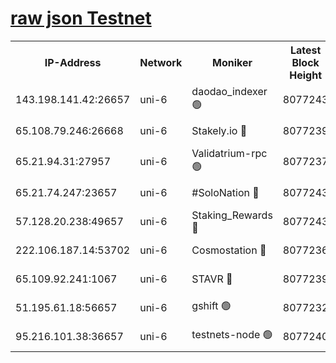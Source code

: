 [raw json Testnet](https://rpc-check.junot.stavr.tech/junot/rpc-junot-result.json)
=


<table><tr><th>IP-Address</th><th>Network</th><th>Moniker</th><th>Latest Block Height</th><th>Earliest Block Height</th><th>Catching Up</th><th>Tx Index</th><th>Voting Power</th><th>Scan Time</th></tr><tr><td>143.198.141.42:26657</td><td>uni-6</td><td>daodao_indexer 🟢</td><td>8077243</td><td>1</td><td>False</td><td>off</td><td>0</td><td>2024-02-17T16:57:57.255530516UTC</td></tr><tr><td>65.108.79.246:26668</td><td>uni-6</td><td>Stakely.io 🔴</td><td>8077239</td><td>1570872</td><td>False</td><td>on</td><td>1846530</td><td>2024-02-17T16:57:45.301259363UTC</td></tr><tr><td>65.21.94.31:27957</td><td>uni-6</td><td>Validatrium-rpc 🟢</td><td>8077237</td><td>2943363</td><td>False</td><td>on</td><td>0</td><td>2024-02-17T16:57:40.354691364UTC</td></tr><tr><td>65.21.74.247:23657</td><td>uni-6</td><td>#SoloNation 🔴</td><td>8077243</td><td>5208001</td><td>False</td><td>on</td><td>112</td><td>2024-02-17T16:57:56.349484100UTC</td></tr><tr><td>57.128.20.238:49657</td><td>uni-6</td><td>Staking_Rewards 🔴</td><td>8077243</td><td>6514618</td><td>False</td><td>on</td><td>1008</td><td>2024-02-17T16:57:57.561852454UTC</td></tr><tr><td>222.106.187.14:53702</td><td>uni-6</td><td>Cosmostation 🔴</td><td>8077236</td><td>7473037</td><td>False</td><td>on</td><td>109003</td><td>2024-02-17T16:57:37.916603013UTC</td></tr><tr><td>65.109.92.241:1067</td><td>uni-6</td><td>STAVR 🔴</td><td>8077239</td><td>7502372</td><td>False</td><td>on</td><td>6054</td><td>2024-02-17T16:57:44.943253090UTC</td></tr><tr><td>51.195.61.18:56657</td><td>uni-6</td><td>gshift 🟢</td><td>8077232</td><td>7691417</td><td>False</td><td>on</td><td>0</td><td>2024-02-17T16:57:26.819113211UTC</td></tr><tr><td>95.216.101.38:36657</td><td>uni-6</td><td>testnets-node 🟢</td><td>8077240</td><td>8055961</td><td>False</td><td>on</td><td>0</td><td>2024-02-17T16:57:47.773278654UTC</td></tr></table>